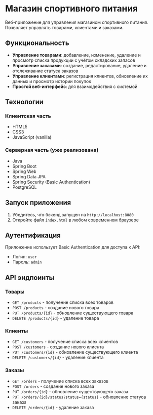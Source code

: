 # Магазин спортивного питания

Веб-приложение для управления магазином спортивного питания. Позволяет управлять товарами, клиентами и заказами.

## Функциональность

- **Управление товарами**: добавление, изменение, удаление и просмотр списка продукции с учётом складских запасов
- **Управление заказами**: создание, редактирование, удаление и отслеживание статуса заказов
- **Управление клиентами**: регистрация клиентов, обновление их данных и просмотр истории покупок
- **Простой веб-интерфейс**: для взаимодействия с системой

## Технологии

### Клиентская часть

- HTML5
- CSS3
- JavaScript (vanilla)

### Серверная часть (уже реализована)

- Java
- Spring Boot
- Spring Web
- Spring Data JPA
- Spring Security (Basic Authentication)
- PostgreSQL

## Запуск приложения

1. Убедитесь, что бэкенд запущен на `http://localhost:8080`
2. Откройте файл `index.html` в любом современном браузере

## Аутентификация

Приложение использует Basic Authentication для доступа к API:

- Логин: `user`
- Пароль: `admin`

## API эндпоинты

### Товары

- `GET /products` - получение списка всех товаров
- `POST /products` - создание нового товара
- `PUT /products/{id}` - обновление существующего товара
- `DELETE /products/{id}` - удаление товара

### Клиенты

- `GET /customers` - получение списка всех клиентов
- `POST /customers` - создание нового клиента
- `PUT /customers/{id}` - обновление существующего клиента
- `DELETE /customers/{id}` - удаление клиента

### Заказы

- `GET /orders` - получение списка всех заказов
- `POST /orders` - создание нового заказа
- `PUT /orders/{id}` - обновление существующего заказа
- `PUT /orders/{id}/status?status={status}` - обновление статуса заказа
- `DELETE /orders/{id}` - удаление заказа
